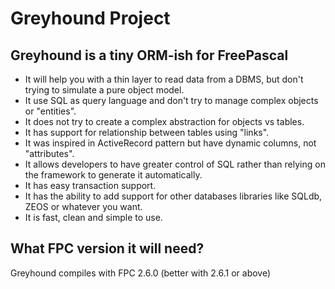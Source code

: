 Greyhound Project
=================


Greyhound is a tiny ORM-ish for FreePascal
------------------------------------------

* It will help you with a thin layer to read data from a DBMS, but don't trying to simulate a pure object model.
* It use SQL as query language and don't try to manage complex objects or "entities".
* It does not try to create a complex abstraction for objects vs tables.
* It has support for relationship between tables using "links".
* It was inspired in ActiveRecord pattern but have dynamic columns, not "attributes".
* It allows developers to have greater control of SQL rather than relying on the framework to generate it automatically.
* It has easy transaction support.
* It has the ability to add support for other databases libraries like SQLdb, ZEOS or whatever you want.
* It is fast, clean and simple to use.


What FPC version it will need?
------------------------------

Greyhound compiles with FPC 2.6.0 (better with 2.6.1 or above)



